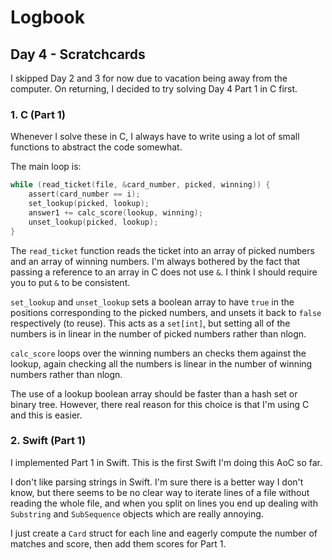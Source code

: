 # Logbook

## Day 4 - Scratchcards

I skipped Day 2 and 3 for now due to vacation being away from the computer. On returning, I decided to try solving Day 4 Part 1 in C first.

### 1. C (Part 1)

Whenever I solve these in C, I always have to write using a lot of small functions to abstract the code somewhat.

The main loop is:

```C
while (read_ticket(file, &card_number, picked, winning)) {
    assert(card_number == i);
    set_lookup(picked, lookup);
    answer1 += calc_score(lookup, winning);
    unset_lookup(picked, lookup);
}
```

The `read_ticket` function reads the ticket into an array of picked numbers and an array of winning numbers. I'm always bothered by the fact that passing a reference to an array in C does not use `&`. I think I should require you to put `&` to be consistent.

`set_lookup` and `unset_lookup` sets a boolean array to have `true` in the positions corresponding to the picked numbers, and unsets it back to `false` respectively (to reuse). This acts as a `set[int]`, but setting all of the numbers is in linear in the number of picked numbers rather than nlogn.

`calc_score` loops over the winning numbers an checks them against the lookup, again checking all the numbers is linear in the number of winning numbers rather than nlogn.

The use of a lookup boolean array should be faster than a hash set or binary tree. However, there real reason for this choice is that I'm using C and this is easier.

### 2. Swift (Part 1)

I implemented Part 1 in Swift. This is the first Swift I'm doing this AoC so far.

I don't like parsing strings in Swift. I'm sure there is a better way I don't know, but there seems to be no clear way to iterate lines of a file without reading the whole file, and when you split on lines you end up dealing with `Substring` and `SubSequence` objects which are really annoying.

I just create a `Card` struct for each line and eagerly compute the number of matches and score, then add them scores for Part 1.
